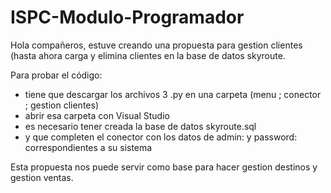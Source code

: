 # ISPC-Modulo-Programador
Hola compañeros, estuve creando una propuesta para gestion clientes (hasta ahora carga y elimina clientes en la base de datos skyroute.

Para probar el código:
- tiene que descargar los archivos 3 .py en una carpeta (menu ; conector ; gestion clientes)
- abrir esa carpeta con Visual Studio
- es necesario tener creada la base de datos skyroute.sql
- y que completen el conector con los datos de admin:  y password:   correspondientes a su sistema

Esta propuesta nos puede servir como base para hacer gestion destinos y gestion ventas.
